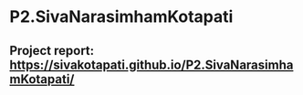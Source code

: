 # P2.SivaNarasimhamKotapati
## Project report: https://sivakotapati.github.io/P2.SivaNarasimhamKotapati/